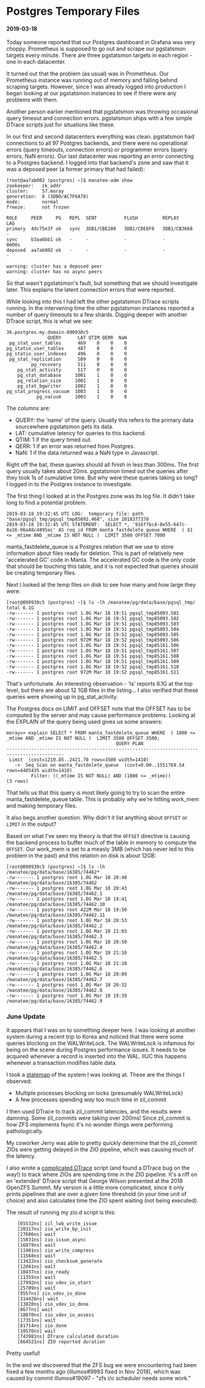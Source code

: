 # Postgres Temporary Files
#### 2019-03-18

Today someone reported that our Postgres dashboard in Grafana was very choppy.
Prometheus is supposed to go out and scrape our pgstatsmon targets every minute.
There are three pgstatsmon targets in each region - one in each datacenter.

It turned out that the problem (as usual) was in Prometheus. Our Prometheus
instance was running out of memory and falling behind scraping targets.
However, since I was already logged into production I began looking at our
pgstatsmon instances to see if there were any problems with them.

Another person earlier mentioned that pgstatsmon was throwing occasional query
timeout and connection errors. pgstatsmon ships with a few simple DTrace scripts
just for situations like these.

In our first and second datacenters everything was clean. pgstatsmon had
connections to all 97 Postgres backends, and there were no operational errors
(query timeouts, connection errors) or programmer errors (query errors, NaN
errors). Our last datacenter was reporting an error connecting to a Postgres
backend. I logged into that backend's zone and saw that it was a deposed peer
(a former primary that had failed):

```
[root@aa7ab002 (postgres) ~]$ manatee-adm show
zookeeper:   zk_addr
cluster:     57.moray
generation:  8 (3DB0/AC7F6A78)
mode:        normal
freeze:      not frozen

ROLE     PEER     PG   REPL  SENT          FLUSH         REPLAY        LAG
primary  4dc75e3f ok   sync  3DB1/CBE280   3DB1/CBE0F0   3DB1/CB3668   -
sync     b3aa6bb1 ok   -     -             -             -             0m00s
deposed  aa7ab002 ok   -     -             -             -             -

warning: cluster has a deposed peer
warning: cluster has no async peers
```

So that wasn't pgstatsmon's fault, but something that we should investigate
later. This explains the latent connection errors that were reported.

While looking into this I had left the other pgstatsmon DTrace scripts running.
In the intervening time the other pgstatsmon instances reported a number of
query timeouts to a few shards. Digging deeper with another DTrace script, this
is what we see:

```
36.postgres.my.domain-090930c5
               QUERY      LAT QTIM QERR  NaN
 pg_stat_user_tables      469    0    0    0
pg_statio_user_tables     487    0    0    0
pg_statio_user_indexes    496    0    0    0
 pg_stat_replication      509    0    0    0
         pg_recovery      511    0    0    0
    pg_stat_activity      517    0    0    0
    pg_stat_database     1001    1    0    0
    pg_relation_size     1002    1    0    0
    pg_stat_bgwriter     1002    1    0    0
pg_stat_progress_vacuum  1003    1    0    0
           pg_vacuum     1003    1    0    0
```

The columns are:
- QUERY: the 'name' of the query. Usually this refers to the primary
		data sourcewhere pgstatsmon gets its data.
- LAT: cumulative latency for queries to this backend.
- QTIM: 1 if the query timed out.
- QERR: 1 if an error was returned from Postgres.
- NaN: 1 if the data returned was a NaN type in Javascript.

Right off the bat, these queries should all finish in less than 300ms. The first
query usually takes about 20ms. pgstatsmon timed out the queries after they took
1s of cumulative time. But why were these queries taking so long? I logged in to
the Postgres instance to investigate.

The first thing I looked at in the Postgres zone was its log file. It didn't
take long to find a potential problem.

```
2019-03-18 19:32:45 UTC LOG:  temporary file: path "base/pgsql_tmp/pgsql_tmp85092.468", size 1018377378
2019-03-18 19:32:45 UTC STATEMENT:  SELECT *, '916f7bc4-8e55-647c-8a16-96a48c4895ec' AS req_id FROM manta_fastdelete_queue WHERE  ( $1 <= _mtime AND _mtime IS NOT NULL )  LIMIT 3500 OFFSET 7000
```

manta_fastdelete_queue is a Postgres relation that we use to store information
about files ready for deletion. This is part of relatively new 'accelerated GC'
code in Manta. The accelerated GC code is the only code that should be touching
this table, and it is not expected that queries should be creating temporary
files.

Next I looked at the temp files on disk to see how many and how large they were:

```
[root@090930c5 (postgres) ~]$ ls -lh /manatee/pg/data/base/pgsql_tmp/
total 6.1G
-rw------- 1 postgres root 1.0G Mar 18 19:51 pgsql_tmp85093.501
-rw------- 1 postgres root 1.0G Mar 18 19:51 pgsql_tmp85093.502
-rw------- 1 postgres root 1.0G Mar 18 19:51 pgsql_tmp85093.503
-rw------- 1 postgres root 1.0G Mar 18 19:51 pgsql_tmp85093.504
-rw------- 1 postgres root 1.0G Mar 18 19:52 pgsql_tmp85093.505
-rw------- 1 postgres root 972M Mar 18 19:52 pgsql_tmp85093.506
-rw------- 1 postgres root 1.0G Mar 18 19:51 pgsql_tmp85161.506
-rw------- 1 postgres root 1.0G Mar 18 19:51 pgsql_tmp85161.507
-rw------- 1 postgres root 1.0G Mar 18 19:51 pgsql_tmp85161.508
-rw------- 1 postgres root 1.0G Mar 18 19:51 pgsql_tmp85161.509
-rw------- 1 postgres root 1.0G Mar 18 19:52 pgsql_tmp85161.510
-rw------- 1 postgres root 972M Mar 18 19:52 pgsql_tmp85161.511
```

That's unfortunate. An interesting observation - 'ls' reports 6.1G at the top
level, but there are about 12 1GB files in the listing... I also
verified that these queries were showing up in pg_stat_activity.

The Postgres docs on LIMIT and OFFSET note that the OFFSET has to be computed by
the server and may cause performance problems. Looking at the EXPLAIN of the
query being used gives us some answers:

```
moray=> explain SELECT * FROM manta_fastdelete_queue WHERE  ( 1000 <= _mtime AND _mtime IS NOT NULL )  LIMIT 3500 OFFSET 3500;
                                        QUERY PLAN
-------------------------------------------------------------------------------------------
 Limit  (cost=1210.85..2421.70 rows=3500 width=1410)
   ->  Seq Scan on manta_fastdelete_queue  (cost=0.00..1551769.54 rows=4485435 width=1410)
         Filter: ((_mtime IS NOT NULL) AND (1000 <= _mtime))
(3 rows)
```

That tells us that this query is most likely going to try to scan the entire
manta_fastdelete_queue table. This is probably why we're hitting work_mem and
making temporary files.

It also begs another question. Why didn't it list anything about `OFFSET` or
`LIMIT` in the output?

Based on what I've seen my theory is that the `OFFSET` directive is causing the
backend process to buffer much of the table in memory to compute the `OFFSET`.
Our work_mem is set to a measly 3MB (which has never led to this problem in the
past) and this relation on disk is about 12GB:

```
[root@090930c5 (postgres) ~]$ ls -lh /manatee/pg/data/base/16385/74462*
-rw------- 1 postgres root 1.0G Mar 18 20:40 /manatee/pg/data/base/16385/74462
-rw------- 1 postgres root 1.0G Mar 18 20:43 /manatee/pg/data/base/16385/74462.1
-rw------- 1 postgres root 1.0G Mar 18 19:41 /manatee/pg/data/base/16385/74462.10
-rw------- 1 postgres root 422M Mar 18 19:50 /manatee/pg/data/base/16385/74462.11
-rw------- 1 postgres root 1.0G Mar 18 20:53 /manatee/pg/data/base/16385/74462.2
-rw------- 1 postgres root 1.0G Mar 18 21:03 /manatee/pg/data/base/16385/74462.3
-rw------- 1 postgres root 1.0G Mar 18 20:50 /manatee/pg/data/base/16385/74462.4
-rw------- 1 postgres root 1.0G Mar 18 21:10 /manatee/pg/data/base/16385/74462.5
-rw------- 1 postgres root 1.0G Mar 18 21:10 /manatee/pg/data/base/16385/74462.6
-rw------- 1 postgres root 1.0G Mar 18 20:09 /manatee/pg/data/base/16385/74462.7
-rw------- 1 postgres root 1.0G Mar 18 20:32 /manatee/pg/data/base/16385/74462.8
-rw------- 1 postgres root 1.0G Mar 18 19:39 /manatee/pg/data/base/16385/74462.9
```

### June Update

It appears that I was on to something deeper here. I was looking at another
system during a recent trip to Korea and noticed that there were some queries
blocking on the WALWriteLock. The WALWriteLock is infamous for being on the
scene during Postgres performance issues. It needs to be acquired whenever a
record is inserted into the WAL. IIUC this happens whenever a transaction
modifies table data.

I took a [statemap](https://github.com/joyent/statemap) of the system I was
looking at. These are the things I observed:
- Multiple processes blocking on locks (presumably WALWriteLock)
- A few processes spending _way_ too much time in zil_commit

I then used DTrace to track zil_commit latencies, and the results were damning.
Some zil_commits were taking over 200ms! Since zil_commit is how ZFS implements
fsync it's no wonder things were performing pathologically.

My coworker Jerry was able to pretty quickly determine that the zil_commit ZIOs
were getting delayed in the ZIO pipeline, which was causing much of the latency.

I also wrote a [complicated DTrace](https://github.com/KodyKantor/kodyops/blob/master/simulators/zfs_usage_simulator.sh) script (and found a DTrace bug on the way!)
to track where ZIOs are spending time in the ZIO pipeline.
It's a riff on an 'extended' DTrace script that George Wilson presented at
the 2018 OpenZFS Summit. My version is a little more complicated, since it only
prints pipelines that are over a given time threshold (in your time unit of
choice) and also calculates time the ZIO spent waiting (not being executed).

The result of running my zio.d script is this:

```
	[65532ns] zil_lwb_write_issue
	[20317ns] zio_write_bp_init
	[27606ns] wait
	[15031ns] zio_issue_async
	[16879ns] wait
	[11901ns] zio_write_compress
	[11568ns] wait
	[13422ns] zio_checksum_generate
	[12041ns] wait
	[10437ns] zio_ready
	[11355ns] wait
	[27992ns] zio_vdev_io_start
	[25709ns] wait
	[9557ns] zio_vdev_io_done
	[314426ns] wait
	[13820ns] zio_vdev_io_done
	[8677ns] wait
	[18070ns] zio_vdev_io_assess
	[17351ns] wait
	[81714ns] zio_done
	[10576ns] wait
	[743981ns] DTrace calculated duration
	[664521ns] ZIO reported duration
```

Pretty useful!

In the end we discovered that the ZFS bug we were encountering had been fixed
a few months ago (illumos#9993 fixed in Nov 2018), which was caused by commit
illumos#19097 - "zfs i/o scheduler needs some work."